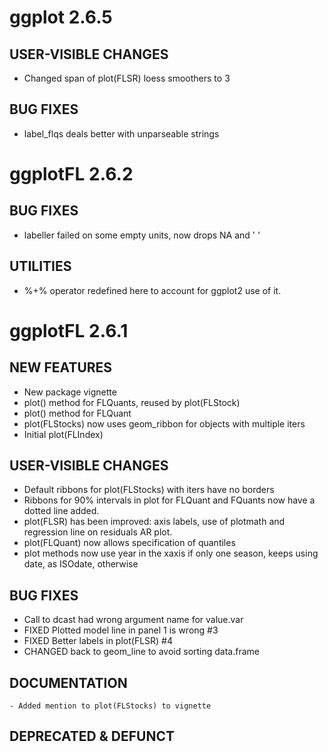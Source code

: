 # ggplot 2.6.5

## USER-VISIBLE CHANGES 
- Changed span of plot(FLSR) loess smoothers to 3

## BUG FIXES

- label_flqs deals better with unparseable strings

# ggplotFL 2.6.2

## BUG FIXES

- labeller failed on some empty units, now drops NA and ' '

## UTILITIES

- %+% operator redefined here to account for ggplot2 use of it.

# ggplotFL 2.6.1

## NEW FEATURES
- New package vignette
- plot() method for FLQuants, reused by plot(FLStock)
- plot() method for FLQuant
- plot(FLStocks) now uses geom_ribbon for objects with multiple iters
- Initial plot(FLIndex)

## USER-VISIBLE CHANGES 
- Default ribbons for plot(FLStocks) with iters have no borders
- Ribbons for 90% intervals in plot for FLQuant and FQuants now have a dotted line added.
- plot(FLSR) has been improved: axis labels, use of plotmath and regression line on residuals AR plot.
- plot(FLQuant) now allows specification of quantiles
- plot methods now use year in the xaxis if only one season, keeps using date, as ISOdate, otherwise

## BUG FIXES
- Call to dcast had wrong argument name for value.var
- FIXED Plotted model line in panel 1 is wrong #3
- FIXED Better labels in plot(FLSR) #4
- CHANGED back to geom_line to avoid sorting data.frame


## DOCUMENTATION
	- Added mention to plot(FLStocks) to vignette

## DEPRECATED & DEFUNCT
